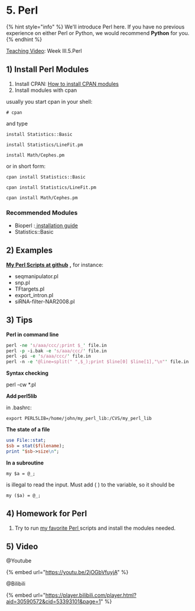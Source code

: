 # 5. Perl

{% hint style="info" %}
We'll introduce Perl here. If you have no previous experience on either Perl or Python, we would recommend **Python** for you.
{% endhint %}



[Teaching Video](../getting-startted.md#learning-materials): Week III.5.Perl

## 1\) Install Perl Modules

1. Install CPAN: [How to install CPAN modules](http://www.cpan.org/modules/INSTALL.html)
2. Install modules with cpan

usually you start cpan in your shell:

`# cpan`

and type

`install Statistics::Basic`

`install Statistics/LineFit.pm`

`install Math/Cephes.pm`

or in short form:

`cpan install Statistics::Basic`

`cpan install Statistics/LineFit.pm`

`cpan install Math/Cephes.pm`

### Recommended Modules

* Bioperl :[ installation guide](http://bioperl.org/INSTALL.html)
* Statistics::Basic

## 2\) Examples

[**My Perl Scripts at github**](https://github.com/urluzhi/scripts/tree/master/MISC_scripts) **,** for instance:

* seqmanipulator.pl
* snp.pl
* TFtargets.pl
* export\_intron.pl
* siRNA-filter-NAR2008.pl

## 3\) Tips

**Perl in command line**

```perl
perl -ne 's/aaa/ccc/;print $_' file.in
perl -p -i.bak -e 's/aaa/ccc/' file.in
perl -pi -e 's/aaa/ccc/' file.in
perl -n -e '@line=split(" ",$_);print $line[0] $line[1],"\n"' file.in
```

**Syntax checking**

perl -cw \*.pl

**Add perl5lib**

in .bashrc:

`export PERL5LIB=/home/john/my_perl_lib:/CVS/my_perl_lib`

**The state of a file**

```perl
use File::stat;
$sb = stat($filename);
print "$sb->size\n";
```

 **In a subroutine** 

`my $a = @_;`

is illegal to read the input. Must add \( \) to the variable, so it should be

`my ($a) = @_;`

## 4\) Homework for Perl

1. Try to run [my favorite Perl ](5.python-or-perl.md#2-examples)scripts and install the modules needed.

## 5\) Video


@Youtube

{% embed url="https://youtu.be/2jOGbVfuyjA" %}

@Bilibili

{% embed url="https://player.bilibili.com/player.html?aid=30590572&cid=53393101&page=1" %}





